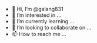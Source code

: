 - 👋 Hi, I’m @galang831
- 👀 I’m interested in ...
- 🌱 I’m currently learning ...
- 💞️ I’m looking to collaborate on ...
- 📫 How to reach me ...

<!---
galang831/galang831 is a ✨ special ✨ repository because its `README.md` (this file) appears on your GitHub profile.
You can click the Preview link to take a look at your changes.
i
